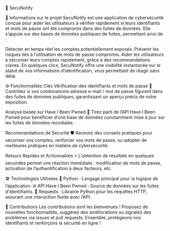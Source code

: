 🔐 SecuNotify

🔎 Informations sur le projet
SecuNotify est une application de cybersécurité conçue pour aider les utilisateurs à vérifier rapidement si leurs identifiants et mots de passe ont été compromis dans des fuites de données. Elle s’appuie sur des bases de données publiques de fuites, permettant ainsi de :

Détecter en temps réel les comptes potentiellement exposés.
Prévenir les risques liés à l’utilisation de mots de passe compromis.
Aider les utilisateurs à sécuriser leurs comptes rapidement, grâce à des recommandations claires.
En quelques clics, SecuNotify offre une visibilité instantanée sur le statut de vos informations d’identification, vous permettant de réagir sans délai.

⚙️ Fonctionnalités Clés
Vérification des identifiants et mots de passe 🔐
Contrôlez si vos combinaisons adresse e-mail / mot de passe figurent dans des fuites de données publiques, garantissant un aperçu précis de votre exposition.

Analyse basée sur Have I Been Pwned 🔎
Tirez parti de l’API Have I Been Pwned pour bénéficier d’une base de données constamment mise à jour sur les fuites de données mondiales.

Recommandations de Sécurité 🛡️
Recevez des conseils pratiques pour sécuriser vos comptes, renforcer vos mots de passe, ou adopter de meilleures pratiques en matière de cybersécurité.

Retours Rapides et Actionnables ⚡
L’obtention de résultats en quelques secondes permet une réaction immédiate : modification de mots de passe, activation de l’authentification à deux facteurs, etc.

🛠️ Technologies Utilisées
🐍 Python : Langage principal pour la logique de l’application.
🌐 API Have I Been Pwned : Source de données sur les fuites d’identifiants.
📡 Requests : Librairie Python pour les requêtes HTTP, assurant une interaction fluide avec l’API.

🤝 Contributions
Les contributions sont les bienvenues ! Proposez de nouvelles fonctionnalités, suggérez des améliorations ou signalez des problèmes via issues et pull requests. Ensemble, protégeons nos identifiants et renforçons la sécurité en ligne !
